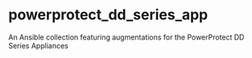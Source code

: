 # powerprotect_dd_series_app
An Ansible collection featuring augmentations for the PowerProtect DD Series Appliances
